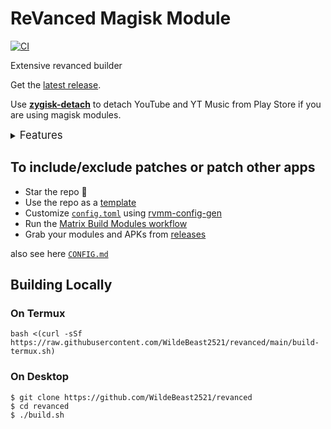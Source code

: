 # ReVanced Magisk Module
[![CI](https://github.com/WildeBeast2521/revanced/actions/workflows/ci.yml/badge.svg?event=schedule)](https://github.com/WildeBeast2521/revanced/actions/workflows/ci.yml)

Extensive revanced builder

Get the [latest release](../../releases).

Use [**zygisk-detach**](https://github.com/j-hc/zygisk-detach) to detach YouTube and YT Music from Play Store if you are using magisk modules.

<details><summary><big>Features</big></summary>
<ul>
 <li>Support all present and future revanced and <a href="https://github.com/inotia00/revanced-patches">revanced Extended</a> apps</li>
 <li> Can build Magisk modules and non-root APKs</li>
 <li> Updated daily with the latest versions of apps and patches</li>
 <li> Optimize APKs and modules for size</li>
 <li> Modules</li>
    <ul>
     <li> recompile invalidated odex for faster usage</li>
     <li> receive updates from Magisk app</li>
     <li> do not break safetynet or trigger root detections</li>
     <li> handle installation of the correct version of the stock app and all that</li>
     <li> support Magisk and KernelSU</li>
    </ul>
</ul>
Note that the <a href="../../actions/workflows/matrix-build.yml">Matrix Build Modules workflow</a> is scheduled to build the modules and APKs every Saturday using GitHub Actions if there is a change in revanced patches. You may want to disable it.
</details>

## To include/exclude patches or patch other apps

 * Star the repo :eyes:
 * Use the repo as a [template](https://github.com/new?template_name=revanced&template_owner=WildeBeast2521)
 * Customize [`config.toml`](./config.toml) using [rvmm-config-gen](https://j-hc.github.io/rvmm-config-gen/)
 * Run the [Matrix Build Modules workflow](../../actions/workflows/matrix-build.yml)
 * Grab your modules and APKs from [releases](../../releases)

also see here [`CONFIG.md`](./CONFIG.md)

## Building Locally
### On Termux
```console
bash <(curl -sSf https://raw.githubusercontent.com/WildeBeast2521/revanced/main/build-termux.sh)
```

### On Desktop
```console
$ git clone https://github.com/WildeBeast2521/revanced
$ cd revanced
$ ./build.sh
```
